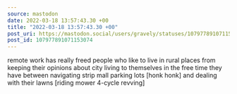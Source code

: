 ```yaml
---
source: mastodon
date: 2022-03-18 13:57:43.30 +00
title: "2022-03-18 13:57:43.30 +00"
post_uri: https://mastodon.social/users/gravely/statuses/107977891071153074
post_id: 107977891071153074
---
```

remote work has really freed people who like to live in rural places from keeping their opinions about city living to themselves in the free time they have between navigating strip mall parking lots [honk honk] and dealing with their lawns [riding mower 4-cycle revving]


